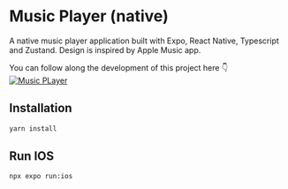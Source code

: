 # Music Player (native)

A native music player application built with Expo, React Native, Typescript and Zustand. Design is inspired by Apple Music app.

You can follow along the development of this project here 👇
[![Music PLayer](https://github.com/gionathas/music-player/assets/16454253/909c51e2-03f1-4fc8-94e6-56745f67fed8)](https://youtu.be/9CElrkFwiBU?si=PFgwCFDulxJJD2f4)

## Installation

```bash
yarn install
```

## Run IOS

```bash
npx expo run:ios
```
